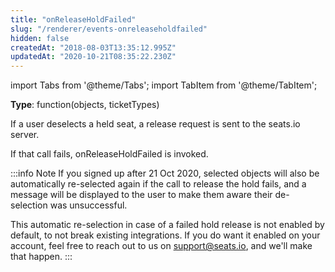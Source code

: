 ```yaml
---
title: "onReleaseHoldFailed"
slug: "/renderer/events-onreleaseholdfailed"
hidden: false
createdAt: "2018-08-03T13:35:12.995Z"
updatedAt: "2020-10-21T08:35:22.230Z"
---
```


import Tabs from '@theme/Tabs';
import TabItem from '@theme/TabItem';

**Type**: function(objects, ticketTypes)  

If a user deselects a held seat, a release request is sent to the seats.io server. 

If that call fails, onReleaseHoldFailed is invoked.



:::info Note
If you signed up after 21 Oct 2020, selected objects will also be automatically re-selected again if the call to release the hold fails, and a message will be displayed to the user to make them aware their de-selection was unsuccessful. 

This automatic re-selection in case of a failed hold release is not enabled by default, to not break existing integrations. If you do want it enabled on your account, feel free to reach out to us on support@seats.io, and we'll make that happen.
:::

